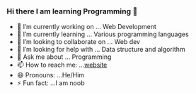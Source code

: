 ### Hi there I am learning Programming 👋



- 🔭 I’m currently working on ... Web Development 
- 🌱 I’m currently learning ... Various programming languages
- 👯 I’m looking to collaborate on ... Web dev
- 🤔 I’m looking for help with ... Data structure and algorithm
- 💬 Ask me about ... Programming 
- 📫 How to reach me: ...[website](https://sonustein.github.io/cv/)
- 😄 Pronouns: ...He/Him
- ⚡ Fun fact: ...I am noob

